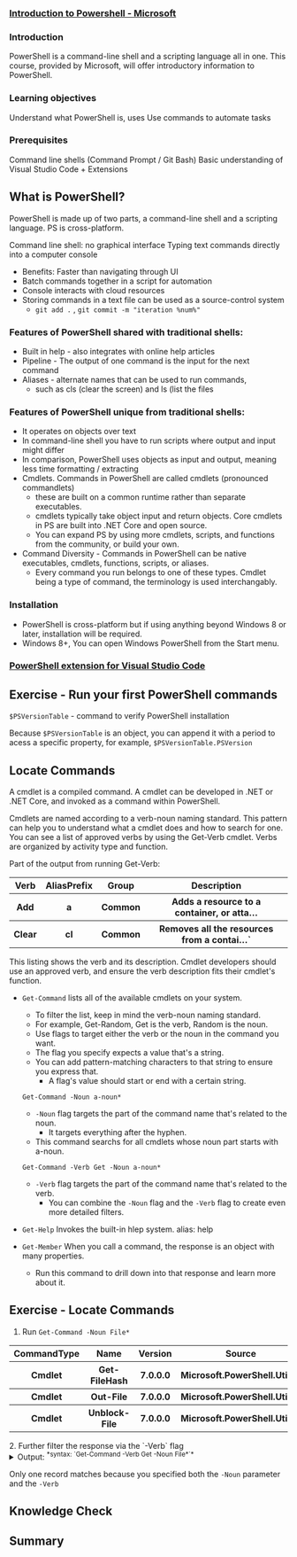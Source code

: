 ### [Introduction to Powershell - Microsoft](https://docs.microsoft.com/en-us/learn/modules/introduction-to-powershell/1-introduction)



### Introduction

PowerShell is a command-line shell and a scripting language all in one.
This course, provided by Microsoft, will offer introductory information to PowerShell. 

### Learning objectives

Understand what PowerShell is, uses 
Use commands to automate tasks 

### Prerequisites 
Command line shells (Command Prompt / Git Bash)
Basic understanding of Visual Studio Code + Extensions 

## What is PowerShell?

PowerShell is made up of two parts, a command-line shell and a scripting language.
PS is cross-platform. 

Command line shell: no graphical interface 
Typing text commands directly into a computer console
- Benefits: Faster than navigating through UI 
- Batch commands together in a script for automation
- Console interacts with cloud resources 
- Storing commands in a text file can be used as a source-control system
  - `git add .` , `git commit -m "iteration %num%"` 

### Features of PowerShell shared with traditional shells:
- Built in help - also integrates with online help articles
- Pipeline - The output of one command is the input for the next command
- Aliases - alternate names that can be used to run commands,
    - such as cls (clear the screen) and ls (list the files

### Features of PowerShell unique from traditional shells:
- It operates on objects over text
- In command-line shell you have to run scripts where output and input might differ
- In comparison, PowerShell uses objects as input and output, meaning less time formatting / extracting 
- Cmdlets. Commands in PowerShell are called cmdlets (pronounced commandlets)
    - these are built on a common runtime rather than separate executables. 
    - cmdlets typically take object input and return objects. Core cmdlets in PS are built into .NET Core and open source. 
    - You can expand PS by using more cmdlets, scripts, and functions from the community, or build your own. 
- Command Diversity - Commands in PowerShell can be native executables, cmdlets, functions, scripts, or aliases. 
    - Every command you run belongs to one of these types. Cmdlet being a type of command, the terminology is used interchangably. 

### Installation
- PowerShell is cross-platform but if using anything beyond Windows 8 or later, installation will be required. 
- Windows 8+, You can open Windows PowerShell from the Start menu.

### [PowerShell extension for Visual Studio Code](https://marketplace.visualstudio.com/items?itemName=ms-vscode.PowerShell)

## Exercise - Run your first PowerShell commands
`$PSVersionTable` - command to verify PowerShell installation 

Because `$PSVersionTable` is an object, you can append it with a period to acess a specific property, for example, `$PSVersionTable.PSVersion`

## Locate Commands 

A cmdlet is a compiled command. A cmdlet can be developed in .NET or .NET Core, and invoked as a command within PowerShell. 

Cmdlets are named according to a verb-noun naming standard.
This pattern can help you to understand what a cmdlet does and how to search for one. You can see a list of approved verbs by using the Get-Verb cmdlet. 
Verbs are organized by activity type and function. 

Part of the output from running Get-Verb: 
<table>
<tr>
<th>Verb</th>
<th>AliasPrefix</th>
<th>Group</th>
<th>Description</th>
</tr>
<tr>
<th>Add</th>         
<th>a</th>
<th>Common</th>
<th>Adds a resource to a container, or atta…</th>
</tr>
<tr>
<th>Clear</th>       
<th>cl</th>  
<th>Common</th>        
<th>Removes all the resources from a contai…`</th>
</tr>
</table>

This listing shows the verb and its description. 
Cmdlet developers should use an approved verb, and ensure the verb description fits their 
cmdlet's function. 

- `Get-Command` lists all of the available cmdlets on your system.
    - To filter the list, keep in mind the verb-noun naming standard. 
    - For example, Get-Random, Get is the verb, Random is the noun.
    - Use flags to target either the verb or the noun in the command you want. 
    - The flag you specify expects a value that's a string. 
    - You can add pattern-matching characters to that string to ensure you express that. 
        - A flag's value should start or end with a certain string. 

    `Get-Command -Noun a-noun*`
    - `-Noun` flag targets the part of the command name that's related to the noun. 
        - It targets everything after the hyphen. 
    - This command searchs for all cmdlets whose noun part starts with a-noun.

    `Get-Command -Verb Get -Noun a-noun*`
    - `-Verb` flag targets the part of the command name that's related to the verb.
        - You can combine the `-Noun` flag and the `-Verb` flag to create even more detailed filters.

- `Get-Help` Invokes the built-in hlep system. alias: help 
- `Get-Member` When you call a command, the response is an object with many properties. 
    - Run this command to drill down into that response and learn more about it. 

## Exercise - Locate Commands
1. Run `Get-Command -Noun File*`

<table>
<tr>
<th>CommandType</th>
<th>Name</th>
<th>Version</th>
<th>Source</th>
</tr>
<tr>
<th>Cmdlet</th>
<th>Get-FileHash</th>
<th>7.0.0.0</th>
<th>Microsoft.PowerShell.Utility</th>
</tr>
<tr>
<th>Cmdlet</th>
<th>Out-File</th>
<th>7.0.0.0</th>
<th>Microsoft.PowerShell.Utility</th>
</tr>
<tr>
<th>Cmdlet</th>
<th>Unblock-File</th>
<th>7.0.0.0</th>
<th>Microsoft.PowerShell.Utility</th>
</tr>
</table>
2. Further filter the response via the `-Verb` flag 
<details> 
<summary>Output:
<sup>*syntax: `Get-Command -Verb Get -Noun File*`*</sup></summary>


<table>
<tr>
<th>CommandType</th>
<th>Name</th>
<th>Version</th>
<th>Source</th>
</tr>
<tr>
<th>Cmdlet</th>
<th>Get-FileHash</th>
<th>7.0.0.0</th>
<th>Microsoft.PowerShell.Utility</th>
</tr>
</table>
</details> 

Only one record matches because you specified both the `-Noun` parameter and the `-Verb`

## Knowledge Check 

## Summary

